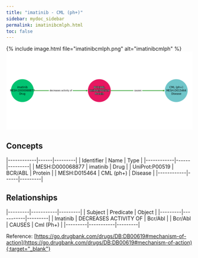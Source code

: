 ```yaml
---
title: "imatinib - CML (ph+)"
sidebar: mydoc_sidebar
permalink: imatinibcmlph.html
toc: false 
---
```


{% include image.html file="imatinibcmlph.png" alt="imatinibcmlph" %}![Path Visualization](/images/imatinibcmlph.png)

## Concepts

|------------|------|---------|
| Identifier | Name | Type    |
|------------|------|---------|
| MESH:D000068877 | imatinib | Drug |
| UniProt:P00519 | BCR/ABL | Protein |
| MESH:D015464 | CML (ph+) | Disease |
|------------|------|---------|

## Relationships

|---------|-----------|---------|
| Subject | Predicate | Object  |
|---------|-----------|---------|
| Imatinib | DECREASES ACTIVITY OF | Bcr/Abl |
| Bcr/Abl | CAUSES | Cml (Ph+) |
|---------|-----------|---------|

Reference: [https://go.drugbank.com/drugs/DB:DB00619#mechanism-of-action](https://go.drugbank.com/drugs/DB:DB00619#mechanism-of-action){:target="_blank"}